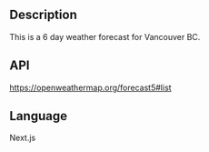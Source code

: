 ## Description
This is a 6 day weather forecast for Vancouver BC. 

## API
https://openweathermap.org/forecast5#list

## Language
Next.js

